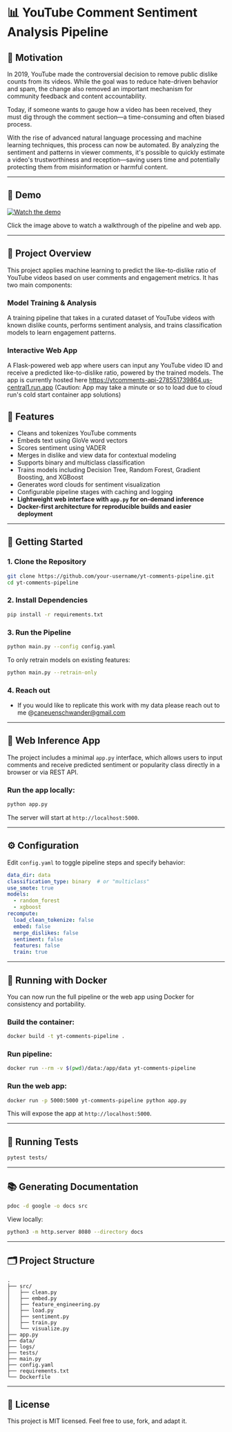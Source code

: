 # 📊 YouTube Comment Sentiment Analysis Pipeline

## 🧠 Motivation
In 2019, YouTube made the controversial decision to remove public dislike counts from its videos. While the goal was to reduce hate-driven behavior and spam, the change also removed an important mechanism for community feedback and content accountability.

Today, if someone wants to gauge how a video has been received, they must dig through the comment section—a time-consuming and often biased process.

With the rise of advanced natural language processing and machine learning techniques, this process can now be automated. By analyzing the sentiment and patterns in viewer comments, it's possible to quickly estimate a video's trustworthiness and reception—saving users time and potentially protecting them from misinformation or harmful content.

---

## 🎥 Demo

[![Watch the demo](https://img.youtube.com/vi/wyLxvtEMfV8/0.jpg)](https://www.youtube.com/watch?v=wyLxvtEMfV8)

Click the image above to watch a walkthrough of the pipeline and web app.

---

## 🧪 Project Overview
This project applies machine learning to predict the like-to-dislike ratio of YouTube videos based on user comments and engagement metrics. It has two main components:

### Model Training & Analysis
A training pipeline that takes in a curated dataset of YouTube videos with known dislike counts, performs sentiment analysis, and trains classification models to learn engagement patterns.

### Interactive Web App
A Flask-powered web app where users can input any YouTube video ID and receive a predicted like-to-dislike ratio, powered by the trained models. The app is currently hosted here https://ytcomments-api-278551739864.us-central1.run.app 
(Caution: App may take a minute or so to load due to cloud run's cold start container app solutions)

## 🔧 Features

- Cleans and tokenizes YouTube comments  
- Embeds text using GloVe word vectors  
- Scores sentiment using VADER  
- Merges in dislike and view data for contextual modeling  
- Supports binary and multiclass classification  
- Trains models including Decision Tree, Random Forest, Gradient Boosting, and XGBoost  
- Generates word clouds for sentiment visualization  
- Configurable pipeline stages with caching and logging  
- **Lightweight web interface with `app.py` for on-demand inference**  
- **Docker-first architecture for reproducible builds and easier deployment**

---

## 🚀 Getting Started

### 1. Clone the Repository

```bash
git clone https://github.com/your-username/yt-comments-pipeline.git
cd yt-comments-pipeline
```

### 2. Install Dependencies

```bash
pip install -r requirements.txt
```

### 3. Run the Pipeline

```bash
python main.py --config config.yaml
```

To only retrain models on existing features:

```bash
python main.py --retrain-only
```
### 4. Reach out

- If you would like to replicate this work with my data please reach out to me @caneuenschwander@gmail.com
---

## 🧠 Web Inference App

The project includes a minimal `app.py` interface, which allows users to input comments and receive predicted sentiment or popularity class directly in a browser or via REST API.

### Run the app locally:

```bash
python app.py
```

The server will start at `http://localhost:5000`.

---

## ⚙️ Configuration

Edit `config.yaml` to toggle pipeline steps and specify behavior:

```yaml
data_dir: data
classification_type: binary  # or "multiclass"
use_smote: true
models:
  - random_forest
  - xgboost
recompute:
  load_clean_tokenize: false
  embed: false
  merge_dislikes: false
  sentiment: false
  features: false
  train: true
```

---

## 🐳 Running with Docker

You can now run the full pipeline or the web app using Docker for consistency and portability.

### Build the container:

```bash
docker build -t yt-comments-pipeline .
```

### Run pipeline:

```bash
docker run --rm -v $(pwd)/data:/app/data yt-comments-pipeline
```

### Run the web app:

```bash
docker run -p 5000:5000 yt-comments-pipeline python app.py
```

This will expose the app at `http://localhost:5000`.


---

## 🧪 Running Tests

```bash
pytest tests/
```

---

## 📚 Generating Documentation

```bash
pdoc -d google -o docs src
```

View locally:

```bash
python3 -m http.server 8080 --directory docs
```

---

## 🗂 Project Structure

```
.
├── src/
│   ├── clean.py
│   ├── embed.py
│   ├── feature_engineering.py
│   ├── load.py
│   ├── sentiment.py
│   ├── train.py
│   └── visualize.py
├── app.py
├── data/
├── logs/
├── tests/
├── main.py
├── config.yaml
├── requirements.txt
└── Dockerfile
```


---



## 📌 License

This project is MIT licensed. Feel free to use, fork, and adapt it.
